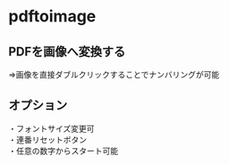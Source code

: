# pdftoimage

## PDFを画像へ変換する  
⇒画像を直接ダブルクリックすることでナンバリングが可能

## オプション
・フォントサイズ変更可  
・連番リセットボタン  
・任意の数字からスタート可能
